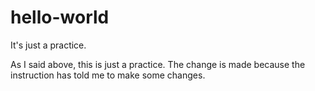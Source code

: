 # hello-world
It's just a practice.

As I said above, this is just a practice. The change is made because the instruction has told me to make some changes.

